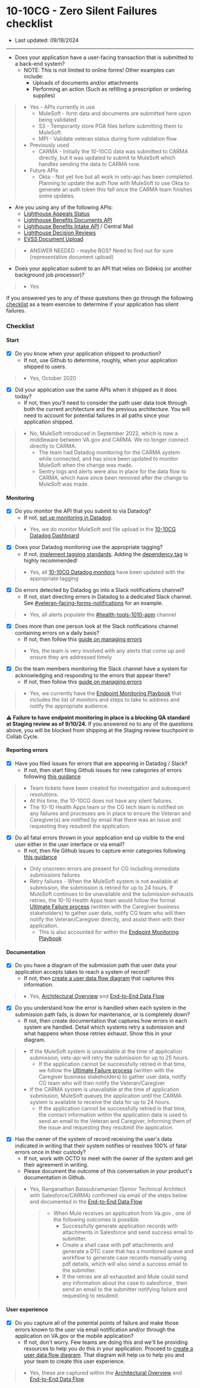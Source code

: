 # 10-10CG - Zero Silent Failures checklist
- Last updated: 09/18/2024
---

* Does your application have a user-facing transaction that is submitted to a back-end system? 
  * NOTE: This is not limited to online forms! Other examples can include:
    * Uploads of documents and/or attachments
    * Performing an action (Such as refilling a prescription or ordering supplies)
>* Yes - APIs currently in use
>    * MuleSoft - form data and documents are submitted here upon being validated
>    * S3 - Temporarily store POA files before submitting them to MuleSoft.
>    * MPI - Validate veteran status during form validation flow
>* Previously used
>    * CARMA - Initially the 10-10CG data was submitted to CARMA directly, but it was updated to submit to MuleSoft which handles sending the data to CARMA now.
>* Future APIs
>    * Okta - Not yet live but all work in vets-api has been completed. Planning to update the auth flow with MuleSoft to use Okta to generate an auth token this fall once the CARMA team finishes some updates.

* Are you using any of the following APIs:
    * [Lighthouse Appeals Status](https://developer.va.gov/explore/api/appeals-status/docs?version=current)
    * [Lighthouse Benefits Documents API](https://developer.va.gov/explore/api/benefits-documents/docs)
    * [Lighthouse Benefits Intake API](https://developer.va.gov/explore/api/benefits-intake/docs) / Central Mail
    * [Lighthouse Decision Reviews](https://developer.va.gov/explore/api/decision-reviews/docs?version=current)
    * [EVSS Document Upload](https://github.com/department-of-veterans-affairs/vets-api/blob/master/docs/setup/evss.md)
>* ANSWER NEEDED - maybe BGS?  Need to find out for sure (representative document upload)

* Does your application submit to an API that relies on Sidekiq (or another background job processor)?
>* Yes

If you answered yes to any of these questions then go through the following [checklist](#checklist) as a team exercise to determine if your application has silent failures.

### Checklist

#### Start

* [x] Do you know when your application shipped to production? 
  * If not, use Github to determine, roughly, when your application shipped to users.
>  * Yes, October 2020

* [x] Did your application use the same APIs when it shipped as it does today?
  * If not, then you'll need to consider the path user data took through both the current architecture and the previous architecture. You will need to account for potential failures in all paths since your application shipped.
>* No, MuleSoft introduced in September 2022, which is now a middleware between VA.gov and CARMA.  We no longer connect directly to CARMA.
>     * The team had Datadog monitoring for the CARMA system while connected, and has since been updated to monitor MuleSoft when the change was made.
>     * Sentry logs and alerts were also in place for the data flow to CARMA, which have since been removed after the change to MuleSoft was made.

#### Monitoring

* [x] Do you monitor the API that you submit to via Datadog? 
  * If not, [set up monitoring in Datadog](#set-up-monitoring-in-datadog).
>   * Yes, we do monitor MuleSoft and file upload in the [10-10CG Datadog Dashboard](https://vagov.ddog-gov.com/dashboard/zcn-whk-r5h/1010-cg-vagov-performance?fromUser=false&refresh_mode=sliding&from_ts=1726692573245&to_ts=1726865373245&live=true)

* [x] Does your Datadog monitoring use the appropriate tagging?
  * If not, [implement tagging standards](https://depo-platform-documentation.scrollhelp.site/developer-docs/monitor-tagging-standards). Adding the [dependency tag](https://depo-platform-documentation.scrollhelp.site/developer-docs/monitor-tagging-standards#MonitorTaggingStandards-Recommended:dependency) is highly recommended!
>   * Yes, all [10-10CG Datadog monitors](https://vagov.ddog-gov.com/monitors/manage?q=1010&order=desc) have been updated with the appropriate tagging

* [x] Do errors detected by Datadog go into a Slack notifications channel?
  * If not, start directing errors in Datadog to a dedicated Slack channel. See [#veteran-facing-forms-notifications](https://dsva.slack.com/archives/C063SM22J3H) for an example.
>  * Yes, all alerts populate the [#health-tools-1010-apm](https://dsva.slack.com/archives/C0310PNS7TQ) channel

* [x] Does more than one person look at the Slack notifications channel containing errors on a daily basis? 
  * If not, then follow this [guide on managing errors](https://github.com/department-of-veterans-affairs/va.gov-team-sensitive/blob/master/platform/practices/zero-silent-failures/managing-errors.md)
>  * Yes, the team is very involved with any alerts that come up and ensure they are addressed timely

* [x] Do the team members monitoring the Slack channel have a system for acknowledging and responding to the errors that appear there? 
  * If not, then follow this [guide on managing errors](https://github.com/department-of-veterans-affairs/va.gov-team-sensitive/blob/master/platform/practices/zero-silent-failures/managing-errors.md)
>  * Yes, we currently have the [Endpoint Monitoring Playbook](https://github.com/department-of-veterans-affairs/va.gov-team/blob/master/products/caregivers/10-10CG%20Form/Endpoint%20Monitoring%20%26%20Zero%20Silent%20Failures/10-10CG%20Monitor%20Playbook.md) that includes the list of monitors and steps to take to address and notify the appropriate audience.  

⚠️ **Failure to have endpoint monitoring in place is a blocking QA standard at Staging review as of 9/10/24.** If you answered no to any of the questions above, you will be blocked from shipping at the Staging review touchpoint in Collab Cycle.

#### Reporting errors

* [x] Have you filed issues for errors that are appearing in Datadog / Slack?
  * If not, then start filing Github issues for new categories of errors following [this guidance](#file-silent-errors-issues-in-github)
>   * Team tickets have been created for investigation and subsequent resolutions.
>   * At this time, the 10-10CG does not have any silent failures.
>   * The 10-10 Health Apps team or the CG tech team is notified on any failures and processes are in place to ensure the Veteran and Caregiver(s) are notified by email that there was an issue and requesting they resubmit the application.

* [X] Do all fatal errors thrown in your application end up visible to the end user either in the user interface or via email?
  * If not, then file Github issues to capture error categories following [this guidance](#file-silent-errors-issues-in-github)
>   * Only onscreen errors are present for CG including immediate submissions failures
>   * Retry failures - When the MuleSoft system is not available at submission, the submission is retried for up to 24 hours.  If MuleSoft continues to be unavailable and the submission exhausts retries, the 10-10 Health Apps team would follow the formal [Ultimate Failure process](https://github.com/department-of-veterans-affairs/va.gov-team/blob/master/products/caregivers/10-10CG%20Form/Vets-api%20retries%20for%20MuleSoft%20-%20Ultimate%20Failures%20process.md) (written with the Caregiver business stakeholders) to gather user data, notify CG team who will then notify the Veteran/Caregiver directly, and assist them with their application.
>        * This is also accounted for within the [Endpoint Monitoring Playbook](https://github.com/department-of-veterans-affairs/va.gov-team/blob/master/products/caregivers/10-10CG%20Form/Endpoint%20Monitoring%20%26%20Zero%20Silent%20Failures/10-10CG%20Monitor%20Playbook.md)

#### Documentation

* [x] Do you have a diagram of the submission path that user data your application accepts takes to reach a system of record? 
  * If not, then [create a user data flow diagram](#how-to-create-a-user-data-flow-diagram) that captures this information. 
>  * Yes, [Architectural Overview](https://github.com/department-of-veterans-affairs/va.gov-team/blob/master/products/caregivers/eng-docs/10-10%20Architectural%20Overview.pdf) and [End-to-End Data Flow](https://github.com/department-of-veterans-affairs/va.gov-team/blob/master/products/caregivers/eng-docs/10-10cg%20End-to-End%20data%20flow.png)

* [x] Do you understand how the error is handled when each system in the submission path fails, is down for maintenance, or is completely down?
  * If not, then create documentation that captures how errors in each system are handled. Detail which systems retry a submission and what happens when those retries exhaust. Show this in your diagram.
>    * If the MuleSoft system is unavailable at the time of application submission, vets-api will retry the submission for up to 25 hours.
>        * If the application cannot be successfully retried in that time, we follow the [Ultimate Failure process](https://github.com/department-of-veterans-affairs/va.gov-team/blob/master/products/caregivers/10-10CG%20Form/Vets-api%20retries%20for%20MuleSoft%20-%20Ultimate%20Failures%20process.md) (written with the Caregiver business stakeholders) to gather user data, notify CG team who will then notify the Veteran/Caregiver
>   * If the CARMA system is unavailable at the time of application submission, MuleSoft queues the application until the CARMA system is available to receive the data for up to 24 hours.
>        * If the application cannot be successfully retried in that time, the contact information within the application data is used to send an email to the Veteran and Caregiver, informing them of the issue and requesting they resubmit the application.

* [x] Has the owner of the system of record receiving the user's data indicated in writing that their system notifies or resolves 100% of fatal errors once in their custody?
  * If not, work with OCTO to meet with the owner of the system and get their agreement in writing.
  * Please document the outcome of this conversation in your product's documentation in Github.
>   * Yes, Ranganathan Balasubramanian (Senior Technical Architect with Salesforce/CARMA) confirmed via email of the steps below and documented in the [End-to-End Data Flow](https://github.com/department-of-veterans-affairs/va.gov-team/blob/master/products/caregivers/eng-docs/10-10cg%20End-to-End%20data%20flow.png)
>        >* When Mule receives an application from Va.gov , one of the following outcomes is possible.
>        >    * Successfully generate application records with attachments in Salesforce and send success email to submitter.
>        >    * Create a shell case with pdf attachments and generate a DTC case that has a monitored queue and workflow to generate case records manually using pdf details, which will also send a success email to the submitter.
>        >    * If the retries are all exhausted and Mule could send any information about the case to salesforce , then send an email to the submitter notifying failure and requesting to resubmit.

#### User experience

* [x] Do you capture all of the potential points of failure and make those errors known to the user via email notification and/or through the application on VA.gov or the mobile application?
  * If not, don't worry. Few teams are doing this and we'll be providing resources to help you do this in your application. Proceed to [create a user data flow diagram](#how-to-create-a-user-data-flow-diagram). That diagram will help us to help you and your team to create this user experience.
>   * Yes, these are captured within the [Architectural Overview](https://github.com/department-of-veterans-affairs/va.gov-team/blob/master/products/caregivers/eng-docs/10-10%20Architectural%20Overview.pdf) and [End-to-End Data Flow](https://github.com/department-of-veterans-affairs/va.gov-team/blob/master/products/caregivers/eng-docs/10-10cg%20End-to-End%20data%20flow.png)
